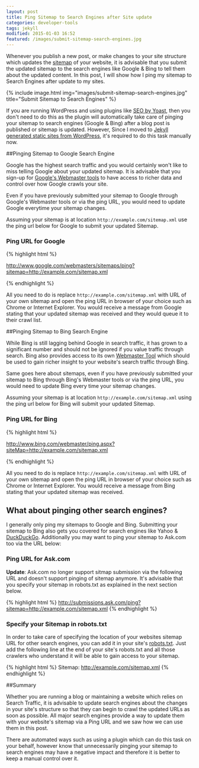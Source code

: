```yaml
---
layout: post
title: Ping Sitemap to Search Engines after Site update
categories: developer-tools
tags: jekyll
modified: 2015-01-03 16:52
featured: /images/submit-sitemap-search-engines.jpg
---
```


Whenever you publish a new post, or make changes to your site structure which updates the [sitemap](http://www.sitemaps.org/) of your website, it is advisable that you submit the updated sitemap to the search engines like Google & Bing to tell them about the updated content. In this post, I will show how I ping my sitemap to Search Engines after update to my sites.

{% include image.html img="images/submit-sitemap-search-engines.jpg" title="Submit Sitemap to Search Engines" %}

If you are running WordPress and using plugins like [SEO by Yoast](https://wordpress.org/plugins/wordpress-seo/), then you don't need to do this as the plugin will automatically take care of pinging your sitemap to search engines (Google & Bing) after a blog post is published or sitemap is updated. However, Since I moved to [Jekyll generated static sites from WordPress](/github-pages-jekyll/), it's required to do this task manually now.

##Pinging Sitemap to Google Search Engine

Google has the highest search traffic and you would certainly won't like to miss telling Google about your updated sitemap. It is advisable that you sign-up for [Google's Webmaster tools](http://www.google.com/webmasters/tools/) to have access to richer data and control over how Google crawls your site.

Even if you have previously submitted your sitemap to Google through Google's Webmaster tools or via the ping URL, you would need to update Google everytime your sitemap changes. 

Assuming your sitemap is at location `http://example.com/sitemap.xml` use the ping url below for Google to submit your updated Sitemap.

### Ping URL for Google
{% highlight html %}

http://www.google.com/webmasters/sitemaps/ping?sitemap=http://example.com/sitemap.xml

{% endhighlight %}

All you need to do is replace `http://example.com/sitemap.xml` with URL of your own sitemap and open the ping URL in browser of your choice such as Chrome or Internet Explorer. You would receive a message from Google stating that your updated sitemap was received and they would queue it to their crawl list.

##Pinging Sitemap to Bing Search Engine

While Bing is still lagging behind Google in search traffic, it has grown to a significant number and should not be ignored if you value traffic through search. Bing also provides access to its own [Webmaster Tool](https://www.bing.com/webmaster/) which should be used to gain richer insight to your website's search traffic through Bing.

Same goes here about sitemaps, even if you have previously submitted your sitemap to Bing through Bing's Webmaster tools or via the ping URL, you would need to update Bing every time your sitemap changes.

Assuming your sitemap is at location `http://example.com/sitemap.xml` using the ping url below for Bing  will submit your updated Sitemap.

### Ping URL for Bing
{% highlight html %}

http://www.bing.com/webmaster/ping.aspx?siteMap=http://example.com/sitemap.xml

{% endhighlight %}

All you need to do is replace `http://example.com/sitemap.xml` with URL of your own sitemap and open the ping URL in browser of your choice such as Chrome or Internet Explorer. You would receive a message from Bing stating that your updated sitemap was received.

## What about pinging other search engines?

I generally only ping my sitemaps to Google and Bing. Submitting your sitemap to Bing also gets you covered for search engines like Yahoo & [DuckDuckGo](https://duckduckgo.com/). Additionally you may want to ping your sitemap to Ask.com too via the URL below:

### Ping URL for Ask.com
**Update**: Ask.com no longer support sitmap submission via the following URL and doesn't support pinging of sitemap anymore. It's advisable that you specify your sitemap in robots.txt as explained in the next section below.

{% highlight html %}
 http://submissions.ask.com/ping?sitemap=http://example.com/sitemap.xml
{% endhighlight %}

### Specify your Sitemap in robots.txt

In order to take care of specifying the location of your websites sitemap URL for other search engines, you can add it in your site's [robots.txt](http://www.robotstxt.org/robotstxt.html). Just add the following line at the end of your site's robots.txt and all those crawlers who understand it will be able to gain access to your sitemap.

{% highlight html %}
 Sitemap: http://example.com/sitemap.xml
{% endhighlight %}

##Summary

Whether you are running a blog or maintaining a website which relies on Search Traffic, it is advisable to update search engines about the changes in your site's structure so that they can begin to crawl the updated URLs as soon as possible. All major search engines provide a way to update them with your website's sitemap via a Ping URL and we saw how we can use them in this post.

There are automated ways such as using a plugin which can do this task on your behalf, however know that unnecessarily pinging your sitemap to search engines may have a negative impact and therefore it is better to keep a manual control over it. 
